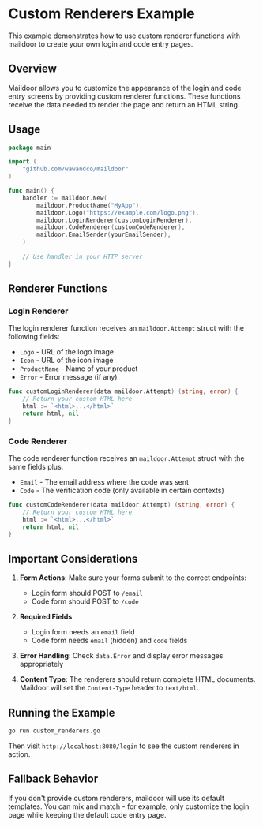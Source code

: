 # Custom Renderers Example

This example demonstrates how to use custom renderer functions with maildoor to create your own login and code entry pages.

## Overview

Maildoor allows you to customize the appearance of the login and code entry screens by providing custom renderer functions. These functions receive the data needed to render the page and return an HTML string.

## Usage

```go
package main

import (
    "github.com/wawandco/maildoor"
)

func main() {
    handler := maildoor.New(
        maildoor.ProductName("MyApp"),
        maildoor.Logo("https://example.com/logo.png"),
        maildoor.LoginRenderer(customLoginRenderer),
        maildoor.CodeRenderer(customCodeRenderer),
        maildoor.EmailSender(yourEmailSender),
    )
    
    // Use handler in your HTTP server
}
```

## Renderer Functions

### Login Renderer

The login renderer function receives an `maildoor.Attempt` struct with the following fields:

- `Logo` - URL of the logo image
- `Icon` - URL of the icon image  
- `ProductName` - Name of your product
- `Error` - Error message (if any)

```go
func customLoginRenderer(data maildoor.Attempt) (string, error) {
    // Return your custom HTML here
    html := `<html>...</html>`
    return html, nil
}
```

### Code Renderer

The code renderer function receives an `maildoor.Attempt` struct with the same fields plus:

- `Email` - The email address where the code was sent
- `Code` - The verification code (only available in certain contexts)

```go
func customCodeRenderer(data maildoor.Attempt) (string, error) {
    // Return your custom HTML here
    html := `<html>...</html>`
    return html, nil
}
```

## Important Considerations

1. **Form Actions**: Make sure your forms submit to the correct endpoints:
   - Login form should POST to `/email`
   - Code form should POST to `/code`

2. **Required Fields**: 
   - Login form needs an `email` field
   - Code form needs `email` (hidden) and `code` fields

3. **Error Handling**: Check `data.Error` and display error messages appropriately

4. **Content Type**: The renderers should return complete HTML documents. Maildoor will set the `Content-Type` header to `text/html`.

## Running the Example

```bash
go run custom_renderers.go
```

Then visit `http://localhost:8080/login` to see the custom renderers in action.

## Fallback Behavior

If you don't provide custom renderers, maildoor will use its default templates. You can mix and match - for example, only customize the login page while keeping the default code entry page.